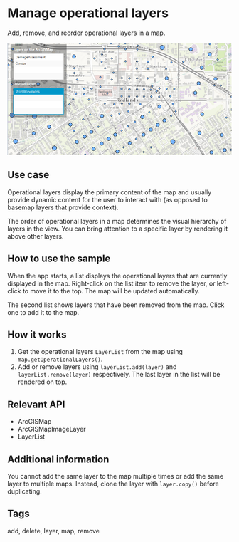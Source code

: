 # Manage operational layers

Add, remove, and reorder operational layers in a map.

![](ManageOperationalLayers.png)

## Use case

Operational layers display the primary content of the map and usually provide dynamic content for the user to interact with (as opposed to basemap layers that provide context).

The order of operational layers in a map determines the visual hierarchy of layers in the view. You can bring attention to a specific layer by rendering it above other layers.

## How to use the sample

When the app starts, a list displays the operational layers that are currently displayed in the map. Right-click on the list item to remove the layer, or left-click to move it to the top. The map will be updated automatically.

The second list shows layers that have been removed from the map. Click one to add it to the map.

## How it works

1. Get the operational layers `LayerList` from the map using `map.getOperationalLayers()`.
2. Add or remove layers using `layerList.add(layer)` and `layerList.remove(layer)` respectively. The last layer in the list will be rendered on top.

## Relevant API

* ArcGISMap
* ArcGISMapImageLayer
* LayerList

## Additional information

You cannot add the same layer to the map multiple times or add the same layer to multiple maps. Instead, clone the layer with `layer.copy()` before duplicating.

## Tags

add, delete, layer, map, remove

